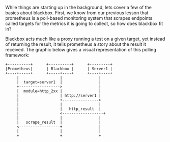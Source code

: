 While things are starting up in the background, lets cover a few of the basics about blackbox.  First, we know from our previous lesson that prometheus is a poll-based monitoring system that scrapes endpoints called targets for the metrics it is going to collect, so how does blackbox fit in?

Blackbox acts much like a proxy running a test on a given target, yet instead of returning the result, it tells prometheus a story about the result it received.  The graphic below gives a visual representation of this polling framework:

```text
+----------+      +----------+      +---------+
|Prometheus|      | Blackbox |      | Server1 |
+----+-----+      +-----+----+      +----+----+
     |                  |                |
     |  target=server1  |                |
     +------------------>                |
     |  module=http_2xx |                |
     |                  | http://server1 |
     |                  +---------------->
     |                  |                |
     |                  |   http_result  |
     |                  <------------------+
     |                  |                |
     |   scrape_result  |                |
     <------------------+                |
     |                  |                |
     +                  +                +
```
